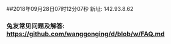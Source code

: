 ##2018年09月28日07时12分07秒 新址: 142.93.8.62
### 兔友常见问题及解答: https://github.com/wanggonging/d/blob/w/FAQ.md
